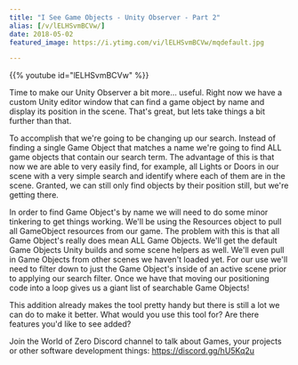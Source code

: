 ```yaml
---
title: "I See Game Objects - Unity Observer - Part 2"
alias: [/v/lELHSvmBCVw/]
date: 2018-05-02
featured_image: https://i.ytimg.com/vi/lELHSvmBCVw/mqdefault.jpg

---
```


{{% youtube id="lELHSvmBCVw" %}}

Time to make our Unity Observer a bit more... useful. Right now we have a custom Unity editor window that can find a game object by name and display its position in the scene. That's great, but lets take things a bit further than that.

To accomplish that we're going to be changing up our search. Instead of finding a single Game Object that matches a name we're going to find ALL game objects that contain our search term. The advantage of this is that now we are able to very easily find, for example, all Lights or Doors in our scene with a very simple search and identify where each of them are in the scene. Granted, we can still only find objects by their position still, but we're getting there.

In order to find Game Object's by name we will need to do some minor tinkering to get things working. We'll be using the Resources object to pull all GameObject resources from our game. The problem with this is that all Game Object's really does mean ALL Game Objects. We'll get the default Game Objects Unity builds and some scene helpers as well. We'll even pull in Game Objects from other scenes we haven't loaded yet. For our use we'll need to filter down to just the Game Object's inside of an active scene prior to applying our search filter. Once we have that moving our positioning code into a loop gives us a giant list of searchable Game Objects!

This addition already makes the tool pretty handy but there is still a lot we can do to make it better. What would you use this tool for? Are there features you'd like to see added?

Join the World of Zero Discord channel to talk about Games, your projects or other software development things: https://discord.gg/hU5Kq2u